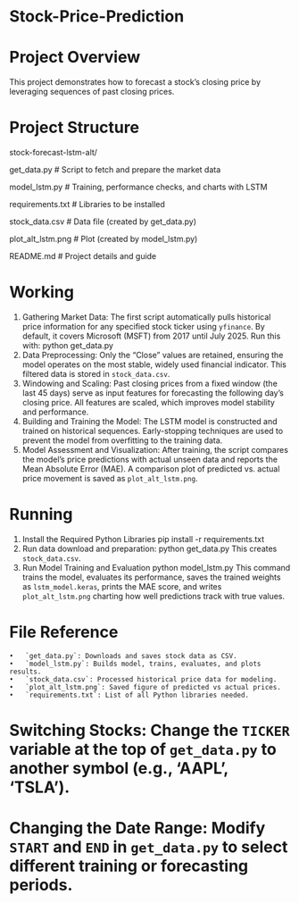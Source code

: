# Stock-Price-Prediction

# Project Overview
This project demonstrates how to forecast a stock’s closing price by leveraging sequences of past closing prices.

# Project Structure
stock-forecast-lstm-alt/

get_data.py           # Script to fetch and prepare the market data

model_lstm.py         # Training, performance checks, and charts with LSTM

requirements.txt      # Libraries to be installed

stock_data.csv        # Data file (created by get_data.py)

plot_alt_lstm.png     # Plot (created by model_lstm.py)

README.md             # Project details and guide

# Working
1. Gathering Market Data:
The first script automatically pulls historical price information for any specified stock ticker using `yfinance`. By default, it covers Microsoft (MSFT) from 2017 until July 2025.
Run this with:
  		python get_data.py
2. Data Preprocessing:
Only the “Close” values are retained, ensuring the model operates on the most stable, widely used financial indicator. This filtered data is stored in `stock_data.csv`.
3. Windowing and Scaling:
Past closing prices from a fixed window (the last 45 days) serve as input features for forecasting the following day’s closing price. All features are scaled, which improves model stability and performance.
4. Building and Training the Model:
The LSTM model is constructed and trained on historical sequences. Early-stopping techniques are used to prevent the model from overfitting to the training data.
5. Model Assessment and Visualization:
After training, the script compares the model’s price predictions with actual unseen data and reports the Mean Absolute Error (MAE). A comparison plot of predicted vs. actual price movement is saved as `plot_alt_lstm.png`.

# Running
1. Install the Required Python Libraries
   pip install -r requirements.txt
2. Run data download and preparation:
   python get_data.py
This creates `stock_data.csv`.
3. Run Model Training and Evaluation
   python model_lstm.py
This command trains the model, evaluates its performance, saves the trained weights as `lstm_model.keras`, prints the MAE score, and writes `plot_alt_lstm.png` charting how well predictions track with true values.

# File Reference
	•	`get_data.py`: Downloads and saves stock data as CSV.
	•	`model_lstm.py`: Builds model, trains, evaluates, and plots results.
	•	`stock_data.csv`: Processed historical price data for modeling.
	•	`plot_alt_lstm.png`: Saved figure of predicted vs actual prices.
	•	`requirements.txt`: List of all Python libraries needed.

# Switching Stocks: Change the `TICKER` variable at the top of `get_data.py` to another symbol (e.g., ‘AAPL’, ‘TSLA’).
# Changing the Date Range: Modify `START` and `END` in `get_data.py` to select different training or forecasting periods.

